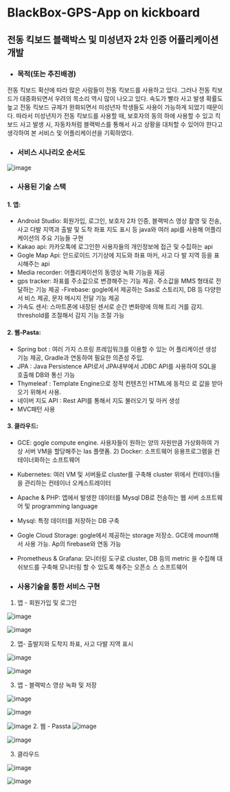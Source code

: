 # BlackBox-GPS-App on kickboard

## 전동 킥보드 블랙박스 및 미성년자 2차 인증 어플리케이션 개발


- ### 목적(또는 추진배경)

전동 킥보드 확산에 따라 많은 사람들이 전동 킥보드를 사용하고 있다. 그러나 전동 킥보드가 대중화되면서 우려의 목소리 역시 많이 나오고 있다. 속도가 빨라 사고 발생 확률도 높고 전동 킥보드 규제가 완화되면서 미성년자 학생들도 사용이 가능하게 되었기 때문이다. 따라서 미성년자가 전동 킥보드를 사용할 때, 보호자의 동의 하에 사용할 수 있고 킥보드 사고 발생 시, 자동차처럼 블랙박스를 통해서 사고 상황을 대처할 수 있어야 한다고 생각하여 본 서비스 및 어플리케이션을 기획하였다.



- ### 서비스 시나리오 순서도

![image](https://user-images.githubusercontent.com/66519046/108667207-08141500-751c-11eb-8f1e-35f93f7fc0ad.png)



- ### 사용된 기술 스택 
#### 1. 앱:
- Android Studio: 회원가입, 로그인, 보호자 2차 인증, 블랙박스 영상
촬영 및 전송, 사고 다발 지역과 출발 및 도착 좌표 지도 표시 등 
java와 여러 api를 사용해 어플리케이션의 주요 기능들 구현
- Kakao api: 카카오톡에 로그인한 사용자들의 개인정보에 접근 및 
수집하는 api
- Gogle Map Api: 안드로이드 기기상에 지도와 좌표 마커, 사고 다
발 지역 등을 표시해주는 api
- Media recorder: 어플리케이션의 동영상 녹화 기능을 제공
- gps tracker: 좌표를 주소값으로 변경해주는 기능 제공. 주소값을 
MMS 형태로 전달하는 기능 제공
-Firebase: gogle에서 제공하는 Sas로 스토리지, DB 등 다양한 서
비스 제공, 문자 메시지 전달 기능 제공
- 가속도 센서: 스마트폰에 내장된 센서로 순간 변화량에 의해 트리
거를 감지. threshold를 조절해서 감지 기능 조절 가능

#### 2. 웹-Pasta:
- Spring bot : 여러 가지 스프링 프레임워크를 이용할 수 있는 어
플리케이션 생성 기능 제공, Gradle과 연동하여 필요한 의존성 주입. 
- JPA : Java Persistence API로서 JPA내부에서 JDBC API를 사용하여 
SQL을 호출해 DB와 통신 가능
- Thymeleaf : Template Engine으로 정적 컨텐츠인 HTML에 동적으
로 값을 받아오기 위해서 사용. 
- 네이버 지도 API : Rest API를 통해서 지도 불러오기 및 마커 생성
- MVC패턴 사용

#### 3. 클라우드:
- GCE: gogle compute engine. 사용자들이 원하는 양의 자원만큼
가상화하여 가상 서버 VM을 할당해주는 Ias 플랫폼. 2) Docker: 소프트웨어 응용프로그램을 컨테이너화하는 소프트웨어
- Kubernetes: 여러 VM 및 서버들로 cluster를 구축해 cluster 위에서
컨테이너들을 관리하는 컨테이너 오케스트레이터
- Apache & PHP: 앱에서 발생한 데이터를 Mysql DB로 전송하는 웹
서버 소프트웨어 및 programming language
- Mysql: 특정 데이터를 저장하는 DB 구축
- Gogle Cloud Storage: gogle에서 제공하는 storage 저장소. GCE에 
mount해서 사용 가능. Ap의 firebase와 연동 가능
- Prometheus & Grafana: 모니터링 도구로 cluster, DB 등의 metric
을 수집해 대쉬보드를 구축해 모니터링 할 수 있도록 해주는 오픈소
스 소프트웨어


- ### 사용기술을 통한 서비스 구현

1. 앱 - 회원가입 및 로그인

![image](https://user-images.githubusercontent.com/66519046/108667247-211cc600-751c-11eb-8cc6-e8cac6cbe4ff.png)


![image](https://user-images.githubusercontent.com/66519046/108667269-2c6ff180-751c-11eb-97b9-231a3bb3b092.png)

2. 앱- 출발지와 도착지 좌표, 사고 다발 지역 표시

![image](https://user-images.githubusercontent.com/66519046/108667306-427db200-751c-11eb-8fdb-7195e5b66579.png)

![image](https://user-images.githubusercontent.com/66519046/108667326-4f020a80-751c-11eb-9245-5bdc0331734f.png)

3. 앱 - 블랙박스 영상 녹화 및 저장 

![image](https://user-images.githubusercontent.com/66519046/108669998-74454780-7521-11eb-8273-946982da19b9.png)

![image](https://user-images.githubusercontent.com/66519046/108667407-7f49a900-751c-11eb-9638-f5c2560d1cfd.png)

![image](https://user-images.githubusercontent.com/66519046/108667433-8c669800-751c-11eb-87ce-e5685d11c7bb.png)
2. 웹 - Passta
![image](https://user-images.githubusercontent.com/66519046/108667480-a6a07600-751c-11eb-93f7-42b904424b17.png)

![image](https://user-images.githubusercontent.com/66519046/108668022-b3719980-751d-11eb-88e2-ec4dc9b1a616.png)

3. 클라우드 


![image](https://user-images.githubusercontent.com/66519046/108667629-fc751e00-751c-11eb-8b64-c3685b9f92b6.png)

![image](https://user-images.githubusercontent.com/66519046/108667910-79a09300-751d-11eb-8a8c-f0c477dead48.png)





